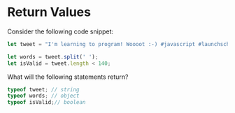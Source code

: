 # Return Values

Consider the following code snippet:

```javascript
let tweet = "I'm learning to program! Woooot :-) #javascript #launchschool";

let words = tweet.split(' ');
let isValid = tweet.length < 140;
```

What will the following statements return?

```javascript
typeof tweet; // string
typeof words; // object
typeof isValid;// boolean
```